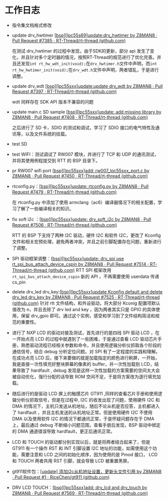 # 工作日志

- 指令集文档格式修改
- update drv_hwtimer  [[bsp\][lpc55s69]update:drv_hwtimer by Z8MAN8 · Pull Request #7385 · RT-Thread/rt-thread (github.com)](https://github.com/RT-Thread/rt-thread/pull/7385)

  在测试 drv_hwtimer  的过程中发现，由于SDK的更新，部分 api 发生了变化，并且针对多个定时器的情况，按照RT-Thread的规范进行了优化完善。并且还发现`int rt_hw_wdt_init(void);`在`drv_hwtimer.h`文件中声明，而`int rt_hw_hwtimer_init(void);`在`drv_wdt.h`文件中声明，两者错乱，于是进行调整。

- update drv_wdt  [[bsp\][lpc55sxx]update:update drv_wdt by Z8MAN8 · Pull Request #7397 · RT-Thread/rt-thread (github.com)](https://github.com/RT-Thread/rt-thread/pull/7397)

  wdt 同样存在 SDK API 版本不兼容的问题

- update main.c SD sample  [[bsp\][lpc55sxx]update: add missing library by Z8MAN8 · Pull Request #7408 · RT-Thread/rt-thread (github.com)](https://github.com/RT-Thread/rt-thread/pull/7408)

  之后进行了 SD 卡，SDIO 的测试和调试，学习了 SDIO 接口的电气特性及通讯等，以及文件系统的挂载。

- test SD

- test WIFI：测试调试了 RW007 模块，并进行了 TCP 和 UDP 的通讯测试，并将其使用例程提交到 RTT 的 BSP 目录下。

- pr RW007 wifi port  [[bsp\][lpc55sxx]add: rw007_lpc55sxx_port.c by Z8MAN8 · Pull Request #7450 · RT-Thread/rt-thread (github.com)](https://github.com/RT-Thread/rt-thread/pull/7450)

- rtconfig.py：[[bsp\][lpc55sxx]update: rtconfig.py by Z8MAN8 · Pull Request #7479 · RT-Thread/rt-thread (github.com)](https://github.com/RT-Thread/rt-thread/pull/7479)

  在 rtconfig.py 中添加了使用 armclang（ac6）编译器情况下的相关配置，学习了解了一些编译相关的知识。

- fix soft i2c ：[[bsp\][lpc55sxx]update: drv_soft_i2c by Z8MAN8 · Pull Request #7506 · RT-Thread/rt-thread (github.com)](https://github.com/RT-Thread/rt-thread/pull/7506)

  RTT 的 BSP 下支持了两种 I2C 驱动，硬件 I2C 和软件 I2C，更改了 Kconfig 文件和相关宏预处理，避免两者冲突，并且之前引脚配置存在问题，重新进行了调整。

- SPI 驱动框架调整：[[bsp\][lpc55sxx]update: drv_spi use rt_spi_bus_attach_device_cspin by Z8MAN8 · Pull Request #7514 · RT-Thread/rt-thread (github.com)](https://github.com/RT-Thread/rt-thread/pull/7514)
  RTT SPI 框架改用 `rt_spi_bus_attach_device_cspin` 新的 API ，不再需要使用 userdata 传递 cs_pin

- delete drv_led drv_key:[[bsp\][lpc55sxx]update Kconfig default and delete drv_led drv_key by Z8MAN8 · Pull Request #7525 · RT-Thread/rt-thread (github.com)](https://github.com/RT-Thread/rt-thread/pull/7525)
  针对 rtt 文件结构，和外设驱动，将大部分 Kconig 配置项默认值改为 n，并且去除了 drv led and key ，因为两者其实只是 GPIO 的具体使用，保留 drv_gpio 即可。通过这个实例，感受和学习到了文件结构简洁和规范的重要性。

- 进行了 NXP LCD 的驱动对接及测试，首先进行的是四线 SPI 驱动 LCD ，在一开始点亮 LCD 的过程中就遇到了一些困难，于是通过查看 LCD 驱动芯片手册，熟悉驱动流程已经相关参数和命令，并且使用逻辑分析仪抓取各个阶段的通信信号，结合 debug 分析定位问题。对 SPI 有了一定程度的实践和理解。在成功点亮 LCD 后，接下来要做的就是加载指定的颜色进行刷屏，一开始，我是直接一次性填充好整块屏幕的像素的 buffer，并一次性加载到 LCD，结果导致了 hardfault , debug 发现是这样一次性加载的方案需要的空间太大会被自动优化，强行分配的话导致 ROM 空间不足，于是将方案改为逐行填充加载。

- 随后进行的是驱动 LCD 屏上的触摸芯片 GT911 ,同样的查看芯片手册和使用逻辑分析仪抓取信号，但是在过程中, I2C 的收发出现了问题，使用硬件 I2C 和 DMA 的情况下，主机只发送从机地址，随后不论从机是否应答，主机都进入了 hardfault ，并且主机发送的从机地址正常。但是使用硬件 I2C 不使用 DMA 以及使用软件 I2C 的情况下都通讯正常，于是怀疑问题存在于 DMA 上，最后通过 debug 不断缩小问题范围，查看手册后发现，BSP 驱动中绑定的 DMA 通道错误导致 hardfault，更正后通讯正常。 

- LCD 和 TOUCH 的驱动都分别实现以后，就是将两者结合起来了，但是 GT911 有一个操作 RST 和 INT 引脚设置 I2C 地址的功能，如需使用这个功能，需要注意和 LCD 之间的初始化顺序，因为使用的是 Pmod  接口， LCD
  和 TOUCH 两者共用 RST 引脚，就会导致 LCD 被重置黑屏。

- gt911软件包：[[update\] 添加i2c从机地址设置，更新头文件引用 by Z8MAN8 · Pull Request #1 · RiceChen/gt911 (github.com)](https://github.com/RiceChen/gt911/pull/1)

- DRV LCD TOUCH：[[bsp\][lpc55sxx]add: drv_lcd and drv_touch by Z8MAN8 · Pull Request #7569 · RT-Thread/rt-thread (github.com)](https://github.com/RT-Thread/rt-thread/pull/7569)